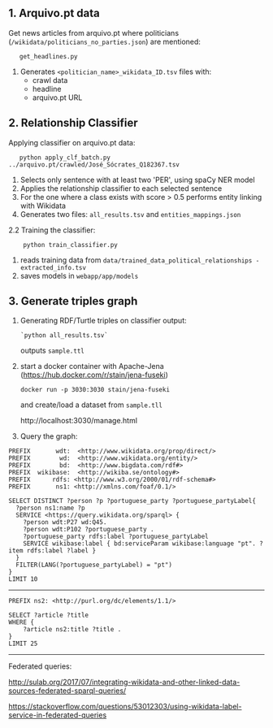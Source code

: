 ## 1. Arquivo.pt data 

   Get news articles from arquivo.pt where politicians (`/wikidata/politicians_no_parties.json`) 
   are mentioned: 
    
       get_headlines.py
       
   1. Generates `<politician_name>_wikidata_ID.tsv` files with:
       - crawl data
       - headline
       - arquivo.pt URL
       
       
## 2. Relationship Classifier

   Applying classifier on arquivo.pt data:

       python apply_clf_batch.py ../arquivo.pt/crawled/José_Sócrates_Q182367.tsv
       
   1. Selects only sentence with at least two 'PER', using spaCy NER model
   2. Applies the relationship classifier to each selected sentence
   3. For the one where a class exists with score > 0.5 performs entity linking with Wikidata
   4. Generates two files: `all_results.tsv` and `entities_mappings.json`
    
   2.2 Training the classifier:
    
        python train_classifier.py 
        
   1. reads training data from `data/trained_data_political_relationships - extracted_info.tsv`
   2. saves models in `webapp/app/models`
           

## 3. Generate triples graph

   1. Generating RDF/Turtle triples on classifier output:
   
          `python all_results.tsv`
        
      outputs `sample.ttl`
  
   2. start a docker container with Apache-Jena (https://hub.docker.com/r/stain/jena-fuseki)
    
        `docker run -p 3030:3030 stain/jena-fuseki`
        
      and create/load a dataset from `sample.tll`
      
         http://localhost:3030/manage.html
        
        
        
   3. Query the graph:
     
    
    PREFIX       wdt:  <http://www.wikidata.org/prop/direct/>
    PREFIX        wd:  <http://www.wikidata.org/entity/>
    PREFIX        bd:  <http://www.bigdata.com/rdf#>
    PREFIX  wikibase:  <http://wikiba.se/ontology#>
    PREFIX      rdfs: <http://www.w3.org/2000/01/rdf-schema#>
    PREFIX 		 ns1: <http://xmlns.com/foaf/0.1/>

    SELECT DISTINCT ?person ?p ?portuguese_party ?portuguese_partyLabel{
      ?person ns1:name ?p
      SERVICE <https://query.wikidata.org/sparql> {
        ?person wdt:P27 wd:Q45.
        ?person wdt:P102 ?portuguese_party .
        ?portuguese_party rdfs:label ?portuguese_partyLabel
        SERVICE wikibase:label { bd:serviceParam wikibase:language "pt". ?item rdfs:label ?label }
      }
      FILTER(LANG(?portuguese_partyLabel) = "pt")
    }
    LIMIT 10
    
---
    
    PREFIX ns2: <http://purl.org/dc/elements/1.1/>
    
    SELECT ?article ?title
    WHERE {
        ?article ns2:title ?title .
    }
    LIMIT 25

---

   Federated queries: 
   
   http://sulab.org/2017/07/integrating-wikidata-and-other-linked-data-sources-federated-sparql-queries/
   
   https://stackoverflow.com/questions/53012303/using-wikidata-label-service-in-federated-queries
    